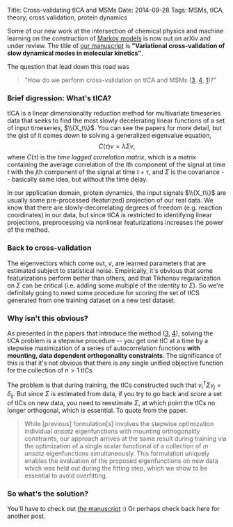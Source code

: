 Title: Cross-validating tICA and MSMs
Date: 2014-09-28
Tags: MSMs, tICA, theory, cross validation, protein dynamics

Some of our new work at the intersection of chemical physics and machine
learning on the construction of [Markov models][1] is now out on arXiv and
under review. The title of [our manuscript][2] is **"Variational cross-validation of
slow dynamical modes in molecular kinetics"**.

The question that lead down this road was

> "How do we perform cross-validation on tICA and MSMs ([3], [4], [1])?"

### Brief digression: What's tICA?
tICA is a linear dimensionality reduction method for multivariate
timeseries data that seeks to find the most slowly decelerating linear
functions of a set of input timeseries, $\\{X_t\\}$. You can see the papers
for more detail, but the gist of it comes down to solving a generalized
eigenvalue equation,
$$
C(\tau) v = \lambda \Sigma v,
$$
where $C(\tau)$ is the *time lagged correlation matrix*, which is a matrix containing
the average correlation of the $i$th component of the signal at time $t$ with
the $j$th component of the signal at time $t+\tau$, and $\Sigma$ is the covariance --
basically same idea, but without the time delay.

In our application domain, protein dynamics, the input signals $\\{X_t\\}$ are
usually some pre-processed (featurized) projection of our real data. We know that
there are slowly-decorrelating degrees of freedom (e.g. reaction coordinates)
in our data, but since tICA is restricted to identifying linear projections,
preprocessing via nonlinear featurizations increases the power of the method.

### Back to cross-validation
The eigenvectors which come out, $v$, are learned parameters that are estimated
subject to statistical noise. Empirically, it's obvious that some featurizations
perform better than others, and that Tikhonov regularization on $\Sigma$ can be
critical (i.e. adding some multiple of the identity to $\Sigma$). So we're
definitely going to need some procedure for scoring the set of tICS generated
from one training dataset on a new test dataset.

### Why isn't this obvious?

As presented in the papers that introduce the method ([3], [4]), solving the
tICA problem is a stepwise procedure -- you get one tIC at a time by a stepwise
maximization of a series of autocorrelation functions **with mounting, data
dependent orthogonality constraints**. The significance of this is that it's
not obvious that there is any single unified objective function for the collection
of $n>1$ tICs.

The problem is that during training, the tICs constructed such that
$v_i^T \Sigma v_j = \delta_{ij}$. But since $\Sigma$ is estimated from data, if
you try to go back and _score_ a set of tICs on new data, you need to reestimate
$\Sigma$, at which point the tICs no longer orthogonal, which is essential.
To quote from the paper.

> While [previous] formulation[s] involves the stepwise optimization
> individual *ansatz* eigenfunctions with mounting orthogonality
> constraints, our approach arrives at the same result during training
> via the optimization of a single scalar functional of a collection of
> $m$ *ansatz* eigenfunctions simultaneously. This formulation uniquely
> enables the evaluation of the proposed eigenfunctions
> on new data which was held out during the fitting step, which we show
> to be essential to avoid overfitting.

### So what's the solution?

You'll have to check out [the manuscript][2] :) Or perhaps check back here
for another post.

[1]: http://dx.doi.org/10.1063/1.3565032   "Prinz et a.l"
[2]: http://arxiv.org/abs/1407.8083        "Variational cross.."
[3]: http://dx.doi.org/10.1021/ct300878a   "Schwnates tICA"
[4]: http://dx.doi.org/10.1063/1.4811489   "Perez-Hernandex tICA"